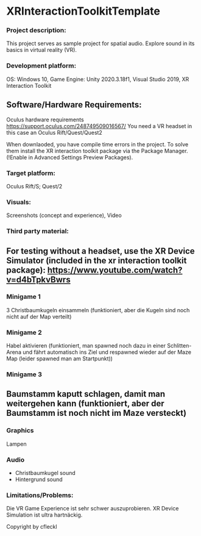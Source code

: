 # XRInteractionToolkitTemplate

### Project description: 
This project serves as sample project for spatial audio. 
Explore sound in its basics in virtual reality (VR).

### Development platform: 
OS: Windows 10, Game Engine: Unity 2020.3.18f1, Visual Studio 2019, XR Interaction Toolkit

## Software/Hardware Requirements: 
Oculus hardware requirements https://support.oculus.com/248749509016567/
You need a VR headset in this case an Oculus Rift/Quest/Quest2

When downlaoded, you have compile time errors in the project. To solve them install the XR interaction toolkit package via the Package Manager. (!Enable in Advanced Settings Preview Packages).

### Target platform: 
Oculus Rift/S; Quest/2

### Visuals: 
Screenshots (concept and experience), Video

### Third party material: 
For testing without a headset, use the XR Device Simulator (included in the xr interaction toolkit package):  https://www.youtube.com/watch?v=d4bTpkvBwrs
----------------------------
### Minigame 1 
3 Christbaumkugeln einsammeln (funktioniert, aber die Kugeln sind noch nicht auf der Map verteilt)

### Minigame 2
Habel aktivieren (funktioniert, man spawned noch dazu in einer Schlitten-Arena und fährt automatisch ins Ziel und respawned wieder auf der Maze Map (leider spawned man am Startpunkt))

### Minigame 3
Baumstamm kaputt schlagen, damit man weitergehen kann (funktioniert, aber der Baumstamm ist noch nicht im Maze versteckt)
----------------------------
### Graphics 
Lampen

### Audio
- Christbaumkugel sound
- Hintergrund sound

### Limitations/Problems: 
Die VR Game Experience ist sehr schwer auszuprobieren. XR Device Simulation ist ultra hartnäckig.

Copyright by cfleckl
